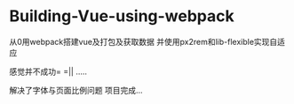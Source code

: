 # Building-Vue-using-webpack
从0用webpack搭建vue及打包及获取数据
并使用px2rem和lib-flexible实现自适应


感觉并不成功= =||
.....

解决了字体与页面比例问题
项目完成...
